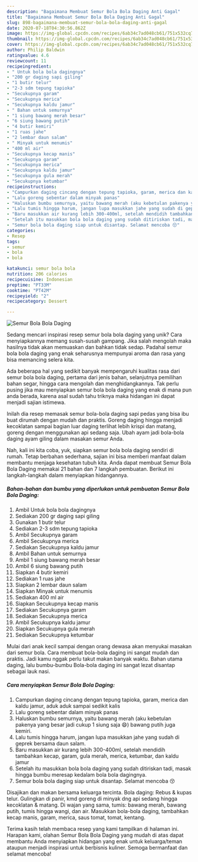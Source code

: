 ```yaml
---
description: "Bagaimana Membuat Semur Bola Bola Daging Anti Gagal"
title: "Bagaimana Membuat Semur Bola Bola Daging Anti Gagal"
slug: 898-bagaimana-membuat-semur-bola-bola-daging-anti-gagal
date: 2020-07-18T04:30:56.862Z
image: https://img-global.cpcdn.com/recipes/6ab34c7ad048cb61/751x532cq70/semur-bola-bola-daging-foto-resep-utama.jpg
thumbnail: https://img-global.cpcdn.com/recipes/6ab34c7ad048cb61/751x532cq70/semur-bola-bola-daging-foto-resep-utama.jpg
cover: https://img-global.cpcdn.com/recipes/6ab34c7ad048cb61/751x532cq70/semur-bola-bola-daging-foto-resep-utama.jpg
author: Philip Baldwin
ratingvalue: 4.6
reviewcount: 11
recipeingredient:
- " Untuk bola bola dagingnya"
- "200 gr daging sapi giling"
- "1 butir telur"
- "2-3 sdm tepung tapioka"
- "Secukupnya garam"
- "Secukupnya merica"
- "Secukupnya kaldu jamur"
- " Bahan untuk semurnya"
- "1 siung bawang merah besar"
- "6 siung bawang putih"
- "4 butir kemiri"
- "1 ruas jahe"
- "2 lembar daun salam"
- " Minyak untuk menumis"
- "400 ml air"
- "Secukupnya kecap manis"
- "Secukupnya garam"
- "Secukupnya merica"
- "Secukupnya kaldu jamur"
- "Secukupnya gula merah"
- "Secukupnya ketumbar"
recipeinstructions:
- "Campurkan daging cincang dengan tepung tapioka, garam, merica dan kaldu jamur, aduk aduk sampai sedikit kalis"
- "Lalu goreng sebentar dalam minyak panas"
- "Haluskan bumbu semurnya, yaitu bawang merah (aku kebetulan pakenya yang besar jadi cukup 1 siung saja 😄) bawang putih juga kemiri."
- "Lalu tumis hingga harum, jangan lupa masukkan jahe yang sudah di geprek bersama daun salam."
- "Baru masukkan air kurang lebih 300-400ml, setelah mendidih tambahkan kecap, garam, gula merah, merica, ketumbar, dan kaldu jamur"
- "Setelah itu masukkan bola bola daging yang sudah ditiriskan tadi, masak hingga bumbu meresap kedalam bola bola dagingnya."
- "Semur bola bola daging siap untuk disantap. Selamat mencoba 😚"
categories:
- Resep
tags:
- semur
- bola
- bola

katakunci: semur bola bola 
nutrition: 206 calories
recipecuisine: Indonesian
preptime: "PT33M"
cooktime: "PT42M"
recipeyield: "2"
recipecategory: Dessert

---
```



![Semur Bola Bola Daging](https://img-global.cpcdn.com/recipes/6ab34c7ad048cb61/751x532cq70/semur-bola-bola-daging-foto-resep-utama.jpg)

Sedang mencari inspirasi resep semur bola bola daging yang unik? Cara menyiapkannya memang susah-susah gampang. Jika salah mengolah maka hasilnya tidak akan memuaskan dan bahkan tidak sedap. Padahal semur bola bola daging yang enak seharusnya mempunyai aroma dan rasa yang bisa memancing selera kita.

Ada beberapa hal yang sedikit banyak mempengaruhi kualitas rasa dari semur bola bola daging, pertama dari jenis bahan, selanjutnya pemilihan bahan segar, hingga cara mengolah dan menghidangkannya. Tak perlu pusing jika mau menyiapkan semur bola bola daging yang enak di mana pun anda berada, karena asal sudah tahu triknya maka hidangan ini dapat menjadi sajian istimewa.

Inilah dia resep memasak semur bola-bola daging sapi pedas yang bisa ibu buat dirumah dengan mudah dan praktis. Goreng daging hingga menjadi kecoklatan sampai bagian luar daging terlihat lebih krispi dan matang, goreng dengan menggunakan api sedang saja. Ubah ayam jadi bola-bola daging ayam giling dalam masakan semur Anda.


Nah, kali ini kita coba, yuk, siapkan semur bola bola daging sendiri di rumah. Tetap berbahan sederhana, sajian ini bisa memberi manfaat dalam membantu menjaga kesehatan tubuh kita. Anda dapat membuat Semur Bola Bola Daging memakai 21 bahan dan 7 langkah pembuatan. Berikut ini langkah-langkah dalam menyiapkan hidangannya.

<!--inarticleads1-->

##### Bahan-bahan dan bumbu yang diperlukan untuk pembuatan Semur Bola Bola Daging:

1. Ambil  Untuk bola bola dagingnya
1. Sediakan 200 gr daging sapi giling
1. Gunakan 1 butir telur
1. Sediakan 2-3 sdm tepung tapioka
1. Ambil Secukupnya garam
1. Ambil Secukupnya merica
1. Sediakan Secukupnya kaldu jamur
1. Ambil  Bahan untuk semurnya
1. Ambil 1 siung bawang merah besar
1. Ambil 6 siung bawang putih
1. Siapkan 4 butir kemiri
1. Sediakan 1 ruas jahe
1. Siapkan 2 lembar daun salam
1. Siapkan  Minyak untuk menumis
1. Sediakan 400 ml air
1. Siapkan Secukupnya kecap manis
1. Sediakan Secukupnya garam
1. Sediakan Secukupnya merica
1. Ambil Secukupnya kaldu jamur
1. Siapkan Secukupnya gula merah
1. Sediakan Secukupnya ketumbar


Mulai dari anak kecil sampai dengan orang dewasa akan menyukai masakan dari semur bola. Cara membuat bola-bola daging ini sangat mudah dan praktis. Jadi kamu nggak perlu takut makan banyak waktu. Bahan utama daging, lalu bumbu-bumbu Bola-bola daging ini sangat lezat disantap sebagai lauk nasi. 

<!--inarticleads2-->

##### Cara menyiapkan Semur Bola Bola Daging:

1. Campurkan daging cincang dengan tepung tapioka, garam, merica dan kaldu jamur, aduk aduk sampai sedikit kalis
1. Lalu goreng sebentar dalam minyak panas
1. Haluskan bumbu semurnya, yaitu bawang merah (aku kebetulan pakenya yang besar jadi cukup 1 siung saja 😄) bawang putih juga kemiri.
1. Lalu tumis hingga harum, jangan lupa masukkan jahe yang sudah di geprek bersama daun salam.
1. Baru masukkan air kurang lebih 300-400ml, setelah mendidih tambahkan kecap, garam, gula merah, merica, ketumbar, dan kaldu jamur
1. Setelah itu masukkan bola bola daging yang sudah ditiriskan tadi, masak hingga bumbu meresap kedalam bola bola dagingnya.
1. Semur bola bola daging siap untuk disantap. Selamat mencoba 😚


Disajikan dan makan bersama keluarga tercinta. Bola daging: Rebus &amp; kupas telur. Gulingkan di panir, kmd goreng di minyak dng api sedang hingga kecoklatan &amp; matang. Di wajan yang sama, tumis: bawang merah, bawang putih, tumis hingga wangi, dan air. Masukkan bola-bola daging, tambahkan kecap manis, garam, merica, saus tomat, tomat, kentang. 

Terima kasih telah membaca resep yang kami tampilkan di halaman ini. Harapan kami, olahan Semur Bola Bola Daging yang mudah di atas dapat membantu Anda menyiapkan hidangan yang enak untuk keluarga/teman ataupun menjadi inspirasi untuk berbisnis kuliner. Semoga bermanfaat dan selamat mencoba!
